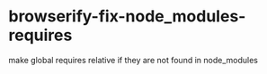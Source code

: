 # browserify-fix-node_modules-requires
make global requires relative if they are not found in node_modules
